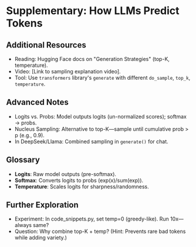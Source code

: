 # Supplementary: How LLMs Predict Tokens

## Additional Resources
- Reading: Hugging Face docs on "Generation Strategies" (top-K, temperature).
- Video: [Link to sampling explanation video].
- Tool: Use `transformers` library's `generate` with different `do_sample`, `top_k`, `temperature`.

## Advanced Notes
- Logits vs. Probs: Model outputs logits (un-normalized scores); softmax → probs.
- Nucleus Sampling: Alternative to top-K—sample until cumulative prob > p (e.g., 0.9).
- In DeepSeek/Llama: Combined sampling in `generate()` for chat.

## Glossary
- **Logits**: Raw model outputs (pre-softmax).
- **Softmax**: Converts logits to probs (exp(x)/sum(exp)).
- **Temperature**: Scales logits for sharpness/randomness.

## Further Exploration
- Experiment: In code_snippets.py, set temp=0 (greedy-like). Run 10x—always same?
- Question: Why combine top-K + temp? (Hint: Prevents rare bad tokens while adding variety.)
